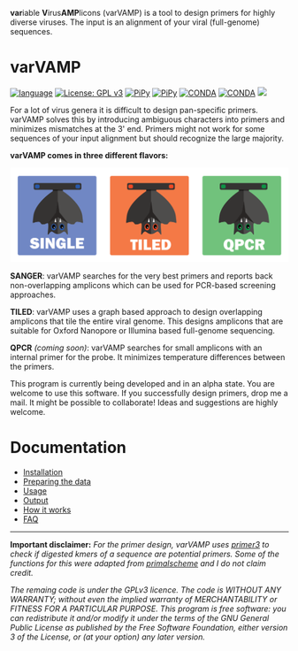 **var**iable **V**irus**AMP**licons (varVAMP) is a tool to design primers for highly diverse viruses. The input is an alignment of your viral (full-genome) sequences.

# varVAMP
[![language](https://img.shields.io/badge/python-%3E3.9-green)](https://www.python.org/)
[![License: GPL v3](https://img.shields.io/github/license/jonas-fuchs/varvamp)](https://www.gnu.org/licenses/gpl-3.0)
[![PiPy](https://img.shields.io/pypi/v/varvamp?label=pypi%20version)](https://pypi.org/project/varvamp/)
[![PiPy](https://static.pepy.tech/personalized-badge/varvamp?period=total&units=international_system&left_color=grey&right_color=green&left_text=pypi%20downloads)](https://pypi.org/project/varvamp/)
[![CONDA](https://img.shields.io/conda/v/bioconda/varvamp?label=conda%20version)](https://anaconda.org/bioconda/varvamp)
[![CONDA](https://img.shields.io/conda/dn/bioconda/varvamp?label=conda%20downloads)](https://anaconda.org/bioconda/varvamp)
<img src= https://anaconda.org/conda-forge/r-clv/badges/platforms.svg /> 


For a lot of virus genera it is difficult to design pan-specific primers. varVAMP solves this by introducing ambiguous characters into primers and minimizes mismatches at the 3' end. Primers might not work for some sequences of your input alignment but should recognize the large majority.

**varVAMP comes in three different flavors:**

<img src="https://github.com/jonas-fuchs/varVAMP/blob/master/docs/varvamp.png" alt="varVAMP logo" />

**SANGER**: varVAMP searches for the very best primers and reports back non-overlapping amplicons which can be used for PCR-based screening approaches.

**TILED**: varVAMP uses a graph based approach to design overlapping amplicons that tile the entire viral genome. This designs amplicons that are suitable for Oxford Nanopore or Illumina based full-genome sequencing.

**QPCR** *(coming soon)*: varVAMP searches for small amplicons with an internal primer for the probe. It minimizes temperature differences between the primers.

This program is currently being developed and in an alpha state. You are welcome to use this software. If you successfully design primers, drop me a mail. It might be possible to collaborate! Ideas and suggestions are highly welcome.

# Documentation

* [Installation](https://github.com/jonas-fuchs/varVAMP/blob/master/docs/installation.md)
* [Preparing the data](https://github.com/jonas-fuchs/varVAMP/blob/master/docs/preparing_the_data.md)
* [Usage](https://github.com/jonas-fuchs/varVAMP/blob/master/docs/usage.md)
* [Output](https://github.com/jonas-fuchs/varVAMP/blob/master/docs/output.md)
* [How it works](https://github.com/jonas-fuchs/varVAMP/blob/master/docs/how_varvamp_works.md)
* [FAQ](https://github.com/jonas-fuchs/varVAMP/blob/master/docs/FAQ.md)

---

**Important disclaimer:**
*For the primer design, varVAMP uses [primer3](https://pypi.org/project/primer3-py/) to check if digested kmers of a sequence are potential primers. Some of the functions for this were adapted from [primalscheme](www.github.com/aresti/primalscheme) and I do not claim credit.*

*The remaing code is under the GPLv3 licence. The code is WITHOUT ANY WARRANTY; without even the implied warranty of MERCHANTABILITY or FITNESS FOR A PARTICULAR PURPOSE. This program is free software: you can redistribute it and/or modify it under the terms of the GNU General Public License as published by the Free Software Foundation, either version 3 of the License, or
(at your option) any later version.*
